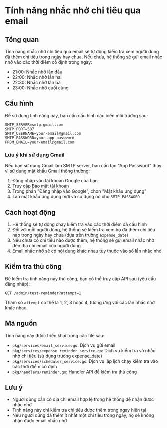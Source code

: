 # Tính năng nhắc nhở chi tiêu qua email

## Tổng quan

Tính năng nhắc nhở chi tiêu qua email sẽ tự động kiểm tra xem người dùng đã thêm chi tiêu trong ngày hay chưa. Nếu chưa, hệ thống sẽ gửi email nhắc nhở vào các thời điểm cố định trong ngày:

- 21:00: Nhắc nhở lần đầu
- 22:00: Nhắc nhở lần hai
- 22:30: Nhắc nhở lần ba
- 23:00: Nhắc nhở cuối cùng

## Cấu hình

Để sử dụng tính năng này, bạn cần cấu hình các biến môi trường sau:

```
SMTP_SERVER=smtp.gmail.com
SMTP_PORT=587
SMTP_USERNAME=your-email@gmail.com
SMTP_PASSWORD=your-app-password
FROM_EMAIL=your-email@gmail.com
```

### Lưu ý khi sử dụng Gmail

Nếu bạn sử dụng Gmail làm SMTP server, bạn cần tạo "App Password" thay vì sử dụng mật khẩu Gmail thông thường:

1. Đăng nhập vào tài khoản Google của bạn
2. Truy cập [Bảo mật tài khoản](https://myaccount.google.com/security)
3. Trong phần "Đăng nhập vào Google", chọn "Mật khẩu ứng dụng"
4. Tạo mật khẩu ứng dụng mới và sử dụng nó cho `SMTP_PASSWORD`

## Cách hoạt động

1. Hệ thống sẽ tự động chạy kiểm tra vào các thời điểm đã cấu hình
2. Đối với mỗi người dùng, hệ thống sẽ kiểm tra xem họ đã thêm chi tiêu nào trong ngày hay chưa (dựa trên trường `expense_date`)
3. Nếu chưa có chi tiêu nào được thêm, hệ thống sẽ gửi email nhắc nhở đến địa chỉ email của người dùng
4. Email nhắc nhở sẽ có nội dung khác nhau tùy thuộc vào số lần nhắc nhở

## Kiểm tra thủ công

Để kiểm tra tính năng này thủ công, bạn có thể truy cập API sau (yêu cầu đăng nhập):

```
GET /admin/test-reminder?attempt=1
```

Tham số `attempt` có thể là 1, 2, 3 hoặc 4, tương ứng với các lần nhắc nhở khác nhau.

## Mã nguồn

Tính năng này được triển khai trong các file sau:

- `pkg/services/email_service.go`: Dịch vụ gửi email
- `pkg/services/expense_reminder_service.go`: Dịch vụ kiểm tra và nhắc nhở chi tiêu (sử dụng trường expense_date)
- `pkg/services/scheduler_service.go`: Dịch vụ lập lịch chạy kiểm tra vào các thời điểm cố định
- `pkg/handlers/reminder.go`: Handler API để kiểm tra thủ công

## Lưu ý

- Người dùng cần có địa chỉ email hợp lệ trong hệ thống để nhận được nhắc nhở
- Tính năng này chỉ kiểm tra chi tiêu được thêm trong ngày hiện tại
- Nếu người dùng đã thêm ít nhất một chi tiêu trong ngày, họ sẽ không nhận được email nhắc nhở